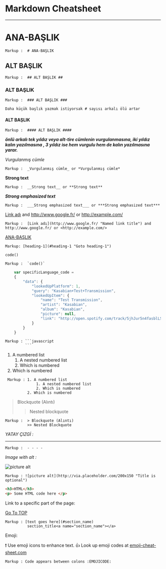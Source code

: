 Markdown Cheatsheet<a name="TOP"></a>
===================

- - - - 
# ANA-BAŞLIK #

    Markup :  # ANA-BAŞLIK

## ALT BAŞLIK ##

    Markup :  ## ALT BAŞLIK ##

### ALT BAŞLIK ###

    Markup :  ### ALT BAŞLIK ###

    Daha küçük başlık yazmak istiyorsak # sayısı arkalı ölü artar

#### ALT BAŞLIK ####

    Markup :  #### ALT BAŞLIK ####


___önlü arkalı tek yıldız veya alt-tire cümlenin vurgulanmasına, iki yıldız kalın yazılmasına , 3 yıldız ise hem vurgulu hem de kalın yazılmasına yarar.___

_Vurgulanmış cümle_

    Markup :  _Vurgulanmış cümle_ or *Vurgulanmış cümle*

__Strong text__

    Markup :  __Strong text__ or **Strong text**

___Strong emphasized text___

    Markup :  ___Strong emphasized text___ or ***Strong emphasized text***


[Link adı](http://www.google.fr/ "Named link title") and http://www.google.fr/ or <http://example.com/>

    Markup :  [Link adı](http://www.google.fr/ "Named link title") and http://www.google.fr/ or <http://example.com/>

[ANA-BAŞLIK](#ANA-BAŞLIK "Goto ANA-BAŞLIK")
    
    Markup: [heading-1](#heading-1 "Goto heading-1")


`code()`

    Markup :  `code()`

```javascript
    var specificLanguage_code = 
    {
        "data": {
            "lookedUpPlatform": 1,
            "query": "Kasabian+Test+Transmission",
            "lookedUpItem": {
                "name": "Test Transmission",
                "artist": "Kasabian",
                "album": "Kasabian",
                "picture": null,
                "link": "http://open.spotify.com/track/5jhJur5n4fasblLSCOcrTp"
            }
        }
    }
```

    Markup : ```javascript
             ```


1. A numbered list
    1. A nested numbered list
    2. Which is numbered
2. Which is numbered

~~~
 Markup : 1. A numbered list
              1. A nested numbered list
              2. Which is numbered
          2. Which is numbered
~~~


> Blockquote (Alıntı)
>> Nested blockquote

    Markup :  > Blockquote (Alıntı)
              >> Nested Blockquote

_YATAY ÇIZGİ :_
- - - -

    Markup :  - - - -

_Image with alt :_

![picture alt](http://via.placeholder.com/200x150 "Title is optional")

    Markup : ![picture alt](http://via.placeholder.com/200x150 "Title is optional")



```html
<h3>HTML</h3>
<p> Some HTML code here </p>
```

Link to a specific part of the page:

[Go To TOP](#TOP)
   
    Markup : [text goes here](#section_name)
              section_title<a name="section_name"></a>    



Emoji:

:exclamation: Use emoji icons to enhance text. :+1:  Look up emoji codes at [emoji-cheat-sheet.com](http://emoji-cheat-sheet.com/)

    Markup : Code appears between colons :EMOJICODE:
